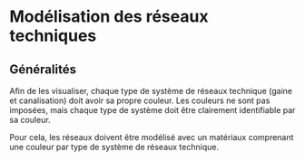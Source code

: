 # Modélisation des réseaux techniques

## Généralités

Afin de les visualiser, chaque type de système de réseaux technique \(gaine et canalisation\) doit avoir sa propre couleur. Les couleurs ne sont pas imposées, mais chaque type de système doit être clairement identifiable par sa couleur.

Pour cela, les réseaux doivent être modélisé avec un matériaux comprenant une couleur par type de système de réseaux technique.
